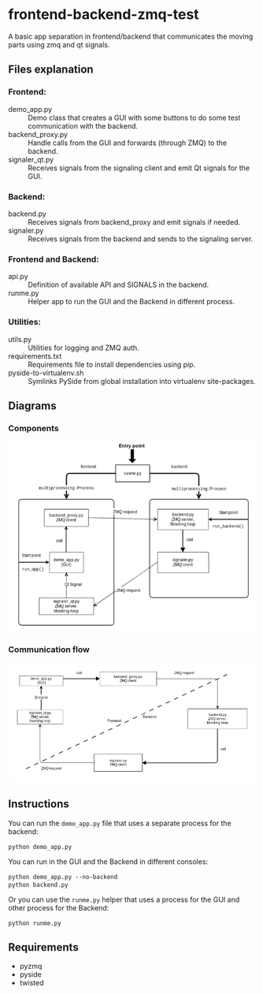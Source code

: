 frontend-backend-zmq-test
=========================

A basic app separation in frontend/backend that communicates the moving parts using zmq and qt signals.

Files explanation
-----------------

### Frontend:

<dl>
  <dt>demo_app.py</dt>
  <dd>Demo class that creates a GUI with some buttons to do some test communication with the backend.</dd>

  <dt>backend_proxy.py</dt>
  <dd>Handle calls from the GUI and forwards (through ZMQ) to the backend.</dd>

  <dt>signaler_qt.py</dt>
  <dd>Receives signals from the signaling client and emit Qt signals for the GUI.</dd>
</dl>


### Backend:

<dl>
  <dt>backend.py</dt>
  <dd>Receives signals from backend_proxy and emit signals if needed.</dd>

  <dt>signaler.py</dt>
  <dd>Receives signals from the backend and sends to the signaling server.</dd>
</dl>



### Frontend and Backend:

<dl>
  <dt>api.py</dt>
  <dd>Definition of available API and SIGNALS in the backend.</dd>

  <dt>runme.py</dt>
  <dd>Helper app to run the GUI and the Backend in different process.</dd>
</dl>

### Utilities:

<dl>
  <dt>utils.py</dt>
  <dd>Utilities for logging and ZMQ auth.</dd>

  <dt>requirements.txt</dt>
  <dd>Requirements file to install dependencies using pip.</dd>

  <dt>pyside-to-virtualenv.sh</dt>
  <dd>Symlinks PySide from global installation into virtualenv site-packages.</dd>
</dl>


Diagrams
--------

### Components

![Components](https://raw.githubusercontent.com/ivanalejandro0/frontend-backend-zmq-test/master/components.png)

### Communication flow

![Communication flow](https://raw.githubusercontent.com/ivanalejandro0/frontend-backend-zmq-test/master/communication-flow.png)

Instructions
------------
You can run the `demo_app.py` file that uses a separate process for the backend:

    python demo_app.py


You can run in the GUI and the Backend in different consoles:

    python demo_app.py --no-backend
    python backend.py


Or you can use the `runme.py` helper that uses a process for the GUI and other process for the Backend:

    python runme.py


Requirements
------------
* pyzmq
* pyside
* twisted
